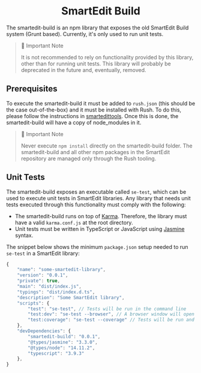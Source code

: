 <h1 align="center">SmartEdit Build</h1>
The smartedit-build is an npm library that exposes the old SmartEdit Build system (Grunt based). Currently, it's only used to run unit tests.

> 🚧 Important Note
>
> It is not recommended to rely on functionality provided by this library, other than for running unit tests. This library will probably be deprecated in the future and, eventually, removed.

## Prerequisites

To execute the smartedit-build it must be added to `rush.json` (this should be the case out-of-the-box) and it must be installed with Rush. To do this, please follow the instructions in [smartedittools](../../#commands). Once this is done, the smartedit-build will have a copy of node_modules in it.

> 🚧 Important Note
>
> Never execute `npm install` directly on the smartedit-build folder. The smartedit-build and all other npm packages in the SmartEdit repository are managed only through the Rush tooling.

## Unit Tests

The smartedit-build exposes an executable called `se-test`, which can be used to execute unit tests in SmartEdit libraries. Any library that needs unit tests executed through this functionality must comply with the following:

-   The smartedit-build runs on top of [Karma](https://karma-runner.github.io/latest/index.html). Therefore, the library must have a valid `karma.conf.js` at the root directory.
-   Unit tests must be written in TypeScript or JavaScript using [Jasmine](https://jasmine.github.io/) syntax.

The snippet below shows the minimum `package.json` setup needed to run `se-test` in a SmartEdit library:

```js
{
    "name": "some-smartedit-library",
    "version": "0.0.1",
    "private": true,
    "main": "dist/index.js",
    "typings": "dist/index.d.ts",
    "description": "Some SmartEdit library",
    "scripts": {
        "test": "se-test", // Tests will be run in the command line
        "test:dev": "se-test --browser", // A browser window will open and tests will be run inside. Useful for debugging.
        "test:coverage": "se-test --coverage" // Tests will be run and test coverage will be calculated.
    },
    "devDependencies": {
        "smartedit-build": "0.0.1",
        "@types/jasmine": "3.3.0",
        "@types/node": "14.11.2",
        "typescript": "3.9.3"
    },
}
```
